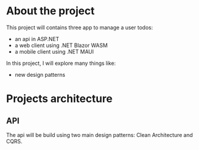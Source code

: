 # About the project

This project will contains three app to manage a user todos:
- an api in ASP.NET
- a web client using .NET Blazor WASM
- a mobile client using .NET MAUI

In this project, I will explore many things like:
- new design patterns

# Projects architecture
## API

The api will be build using two main design patterns: Clean Architecture and CQRS.
